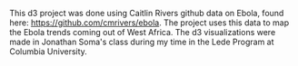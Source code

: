 This d3 project was done using Caitlin Rivers github data on Ebola, found here: https://github.com/cmrivers/ebola. The project uses this data to map the Ebola trends coming out of West Africa. The d3 visualizations were made in Jonathan Soma's class during my time in the Lede Program at Columbia University.
